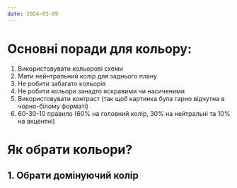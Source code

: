 ```yaml
---
date: 2024-03-09
---
```

# Основні поради для кольору:
1. Використовувати кольорові схеми
2. Мати нейнтральний колір для заднього плану
3. Не робити забагато кольорів
4. Не робити кольори занадто яскравими чи насиченими
5. Використовувати контраст (так щоб картинка була гарно відчутна в чорно-білому форматі)
6. 60-30-10 правило (60% на головний колір, 30% на нейтральні та 10% на акцентні)
# Як обрати кольори?
## 1. Обрати домінуючий колір